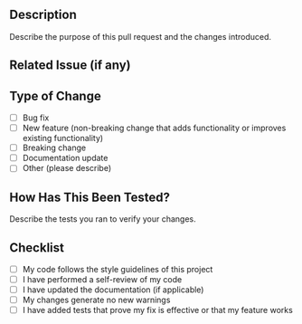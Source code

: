 ## Description

Describe the purpose of this pull request and the changes introduced.

## Related Issue (if any)

## Type of Change

- [ ] Bug fix
- [ ] New feature (non-breaking change that adds functionality or improves existing functionality)
- [ ] Breaking change
- [ ] Documentation update
- [ ] Other (please describe)

## How Has This Been Tested?

Describe the tests you ran to verify your changes.

## Checklist

- [ ] My code follows the style guidelines of this project
- [ ] I have performed a self-review of my code
- [ ] I have updated the documentation (if applicable)
- [ ] My changes generate no new warnings
- [ ] I have added tests that prove my fix is effective or that my feature works
